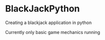 # BlackJackPython
Creating a blackjack application in python

Currently only basic game mechanics running
